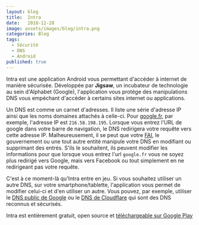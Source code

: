 ```yaml
---
layout: blog
title:  Intra
date:   2018-12-28
image: assets/images/blog/intra.png
categories: Blog
tags:
  - Sécurité
  - DNS
  - Android
published: true
---
```


Intra est une application Android vous permettant d'accéder à internet de manière sécurisée. Développée par **Jigsaw**, un incubateur de technologie au sein d'Alphabet (Google), l'application vous protège des manipulations DNS vous empéchant d'accéder à certains sites internet ou applications.

Un DNS est comme un carnet d'adresses. Il liste une série d'adresse IP ainsi que les noms domaines attachés à celle-ci. Pour [google.fr](https://google.fr), par exemple, l'adresse IP est `216.58.198.195`. Lorsque vous entrez l'URL de google dans votre barre de navigation, le DNS redirigera votre requête vers cette adresse IP. Malheureusement, il se peut que votre [FAI](https://fr.wikipedia.org/wiki/Fournisseur_d%27acc%C3%A8s_%C3%A0_Internet), le gouvernement ou une tout autre entité manipule votre DNS en modifiant ou supprimant des entrés. S'ils le souhaitent, ils peuvent modifier les informations pour que lorsque vous entrez l'url `google.fr` vous ne soyez plus redirigé vers Google, mais vers Facebook ou tout simplement en ne redirigeant pas votre requête.

C'est à ce moment-là qu'Intra entre en jeu. Si vous souhaitez utiliser un autre DNS, sur votre smartphone/tablette, l'application vous permet de modifier celui-ci et d'en utiliser un autre. Vous pouvez, par exemple, utiliser le [DNS public de Google](https://developers.google.com/speed/public-dns/) ou le [DNS de Cloudflare](https://cloudflare-dns.com/) qui sont des DNS reconnus et sécurisés.

Intra est entièrement gratuit, open source et [téléchargeable sur Google Play](https://play.google.com/store/apps/details?id=app.intra&hl=fr_fr)